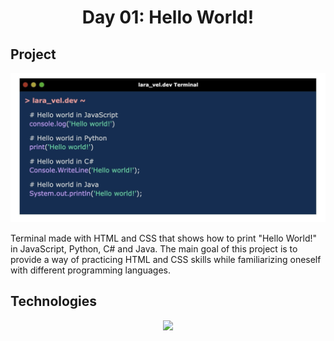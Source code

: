 <div align="center">
  <h1>Day 01: Hello World!</h1>
</div>

<div>
  <h2>Project</h2>
  <div align="center">
    <img src="./terminal.png" width="650px">
  </div>
  <p>Terminal made with HTML and CSS that shows how to print "Hello World!" in JavaScript, Python, C# and Java. The main goal of this project is to provide a way of practicing HTML and CSS skills while familiarizing oneself with different programming languages. </p>
</div>

<div>
<h2>
Technologies
</h2>
  <div align="center">
    <img src="https://skillicons.dev/icons?i=html,css&perline=12" width=210/>
  </div>
</div>
